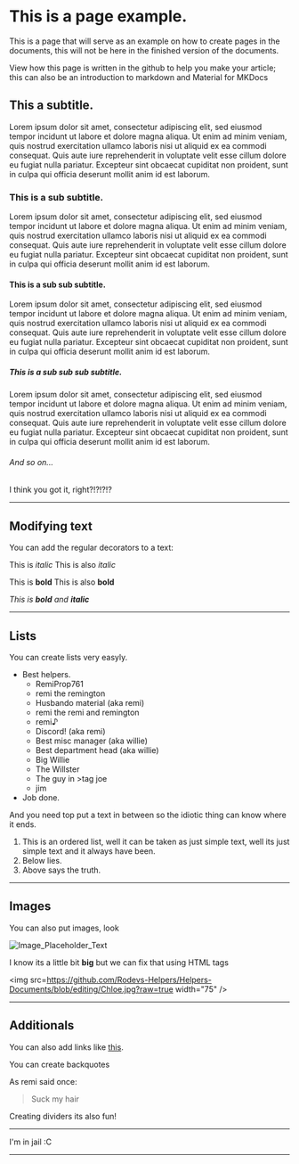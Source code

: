 # This is a page example.

This is a page that will serve as an example on how to create pages in the documents, this will not be here in the finished version of the documents.

View how this page is written in the github to help you make your article; this can also be an introduction to markdown and Material for MKDocs

## This a subtitle.

Lorem ipsum dolor sit amet, consectetur adipiscing elit, sed eiusmod tempor incidunt ut labore et dolore magna aliqua. Ut enim ad minim veniam, quis nostrud 
exercitation ullamco laboris nisi ut aliquid ex ea commodi consequat. Quis aute iure reprehenderit in voluptate velit esse cillum dolore eu fugiat nulla 
pariatur. Excepteur sint obcaecat cupiditat non proident, sunt in culpa qui officia deserunt mollit anim id est laborum.

### This is a sub subtitle.

Lorem ipsum dolor sit amet, consectetur adipiscing elit, sed eiusmod tempor incidunt ut labore et dolore magna aliqua. Ut enim ad minim veniam, quis nostrud 
exercitation ullamco laboris nisi ut aliquid ex ea commodi consequat. Quis aute iure reprehenderit in voluptate velit esse cillum dolore eu fugiat nulla 
pariatur. Excepteur sint obcaecat cupiditat non proident, sunt in culpa qui officia deserunt mollit anim id est laborum.

#### This is a sub sub subtitle.

Lorem ipsum dolor sit amet, consectetur adipiscing elit, sed eiusmod tempor incidunt ut labore et dolore magna aliqua. Ut enim ad minim veniam, quis nostrud 
exercitation ullamco laboris nisi ut aliquid ex ea commodi consequat. Quis aute iure reprehenderit in voluptate velit esse cillum dolore eu fugiat nulla 
pariatur. Excepteur sint obcaecat cupiditat non proident, sunt in culpa qui officia deserunt mollit anim id est laborum.

##### This is a sub sub sub subtitle.

Lorem ipsum dolor sit amet, consectetur adipiscing elit, sed eiusmod tempor incidunt ut labore et dolore magna aliqua. Ut enim ad minim veniam, quis nostrud 
exercitation ullamco laboris nisi ut aliquid ex ea commodi consequat. Quis aute iure reprehenderit in voluptate velit esse cillum dolore eu fugiat nulla 
pariatur. Excepteur sint obcaecat cupiditat non proident, sunt in culpa qui officia deserunt mollit anim id est laborum.

###### And so on...

I think you got it, right?!?!?!?

---
## Modifying text

You can add the regular decorators to a text:

This is *italic*
This is also _italic_

This is **bold**
This is also __bold__

_This is **bold** and **italic**_

---
## Lists

You can create lists very easyly.

* Best helpers.
	* RemiProp761
	* remi the remington
	* Husbando material (aka remi)
	* remi the remi and remington
	* remi♪
	* Discord! (aka remi)
	* Best misc manager (aka willie)
	* Best department head (aka willie)
	* Big Willie
	* The Willster
	* The guy in >tag joe
	* jim
* Job done.

And you need top put a text in between so the idiotic thing can know where it ends.

1. This is an ordered list, well it can be taken as just simple text, well its just simple text and it always have been.
2. Below lies.
3. Above says the truth.

---
## Images

You can also put images, look

![Image_Placeholder_Text](https://github.com/Rodevs-Helpers/Helpers-Documents/blob/editing/Chloe.jpg?raw=true)

I know its a little bit **big** but we can fix that using HTML tags

<img src=https://github.com/Rodevs-Helpers/Helpers-Documents/blob/editing/Chloe.jpg?raw=true width="75" />

---
## Additionals

You can also add links like [this](https://www.youtube.com/channel/UCVBfcS4Bpznvr251ilsnemQ).

You can create backquotes

As remi said once:
> Suck my hair

Creating dividers its also fun!

---

I'm in jail :C

---
